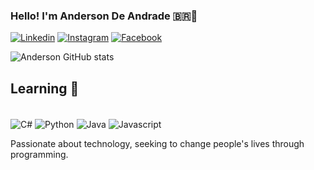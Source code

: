 
### Hello! I'm Anderson De Andrade 🇧🇷🖖

[![Linkedin](https://img.shields.io/badge/LinkedIn-0077B5?style=for-the-badge&logo=linkedin&logoColor=white)](https://www.linkedin.com/in/anderson-andrade-b6a4a8313/)
[![Instagram](https://img.shields.io/badge/Instagram-E4405F?style=for-the-badge&logo=instagram&logoColor=white)](https://www.instagram.com/anderson.chu/)
[![Facebook](https://img.shields.io/badge/Facebook-1877F2?style=for-the-badge&logo=facebook&logoColor=white)](https://www.facebook.com/anderson.andrade.7330763/)


![Anderson GitHub stats](https://github-readme-stats.vercel.app/api?username=Chuu-coder&show_icons=true&theme=vision-friendly-dark)

## Learning 📖

<div style="display: inline_block"><br/>

<img align="center" alt="C#" src="https://img.shields.io/badge/C%23-239120?style=for-the-badge&logo=c-sharp&logoColor=white"/>
<img align="center" alt="Python" src="https://img.shields.io/badge/Python-3776AB?style=for-the-badge&logo=python&logoColor=white"/>
<img align="center" alt="Java" src="https://img.shields.io/badge/Java-ED8B00?style=for-the-badge&logo=openjdk&logoColor=white"/>
<img align="center" alt="Javascript" src="https://img.shields.io/badge/JavaScript-F7DF1E?style=for-the-badge&logo=javascript&logoColor=black"/>
</div>


Passionate about technology, seeking to change people's lives through programming.
